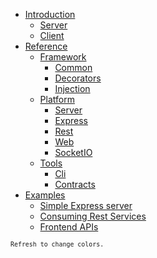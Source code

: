 <!-- docs/_sidebar.md -->


* [Introduction](/main.md)
    * [Server](introduction/server.md)
    * [Client](introduction/client.md)
* [Reference](modules/main.md)
    * [Framework](modules/framework/main.md)
        * [Common](modules/framework/common/README.md)
        * [Decorators](modules/framework/decorators/README.md)
        * [Injection](modules/framework/injection/README.md)
    * [Platform](modules/platform/main.md)
        * [Server](modules/platform/server/README.md)
        * [Express](modules/platform/express/README.md)
        * [Rest](modules/platform/rest/README.md)
        * [Web](modules/platform/web/README.md)
        * [SocketIO](modules/platform/socketio/README.md)
    * [Tools](modules/tools/main.md)
        * [Cli](modules/tools/cli/README.md)
        * [Contracts](modules/tools/contracts/README.md)
* [Examples](examples/index.md)
    * [Simple Express server](examples/packed/simple-express-server/readme.md)
    * [Consuming Rest Services](examples/packed/consuming-rest-services/readme.md)
    * [Frontend APIs](examples/packed/frontend-apis/readme.md)

<!-- 
* [Client](https://www.npmjs.com/package/@methodus/client)
* [Contracts](https://www.npmjs.com/package/@methodus/contracts)
* [Data](https://www.npmjs.com/package/@methodus/data)
* [Describe plugin](https://www.npmjs.com/package/@methodus/describe) -->

<small>`Refresh to change colors.`<small>